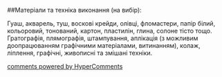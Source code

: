 <div id="hypercomments_widget" class="js-hypercomments-widget invisible"></div>

##Матеріали та техніка виконання (на вибір):

Гуаш, акварель, туш, воскові крейди, олівці, фломастери, папір білий, кольоровий, тонований, картон, пластилін, глина, солоне тісто тощо. Гратографія, плямографія, штампування, аплікація (з можливим доопрацюванням графічними матеріалами, витинанням), колаж, ліплення, графічні, живописні та змішані техніки.  


<div class="js-hypercomments-container">
    <a href="http://hypercomments.com" class="hc-link" title="comments widget">comments powered by HyperComments</a>
</div>